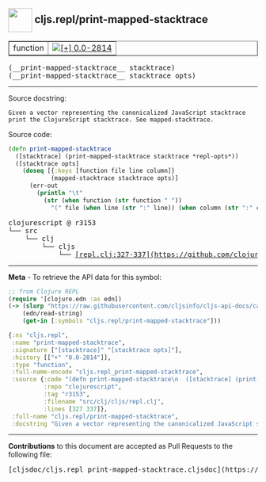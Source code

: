 ## <img width="48px" valign="middle" src="http://i.imgur.com/Hi20huC.png"> cljs.repl/print-mapped-stacktrace

 <table border="1">
<tr>

<td>function</td>
<td><a href="https://github.com/cljsinfo/cljs-api-docs/tree/0.0-2814"><img valign="middle" alt="[+] 0.0-2814" src="https://img.shields.io/badge/+-0.0--2814-lightgrey.svg"></a> </td>
</tr>
</table>

 <samp>
(__print-mapped-stacktrace__ stacktrace)<br>
</samp>
 <samp>
(__print-mapped-stacktrace__ stacktrace opts)<br>
</samp>

---




Source docstring:

```
Given a vector representing the canonicalized JavaScript stacktrace
print the ClojureScript stacktrace. See mapped-stacktrace.
```

Source code:

```clj
(defn print-mapped-stacktrace
  ([stacktrace] (print-mapped-stacktrace stacktrace *repl-opts*))
  ([stacktrace opts]
    (doseq [{:keys [function file line column]}
            (mapped-stacktrace stacktrace opts)]
      (err-out
        (println "\t"
          (str (when function (str function " "))
            "(" file (when line (str ":" line)) (when column (str ":" column)) ")"))))))
```

 <pre>
clojurescript @ r3153
└── src
    └── clj
        └── cljs
            └── <ins>[repl.clj:327-337](https://github.com/clojure/clojurescript/blob/r3153/src/clj/cljs/repl.clj#L327-L337)</ins>
</pre>


---

__Meta__ - To retrieve the API data for this symbol:

```clj
;; from Clojure REPL
(require '[clojure.edn :as edn])
(-> (slurp "https://raw.githubusercontent.com/cljsinfo/cljs-api-docs/catalog/cljs-api.edn")
    (edn/read-string)
    (get-in [:symbols "cljs.repl/print-mapped-stacktrace"]))
```

```clj
{:ns "cljs.repl",
 :name "print-mapped-stacktrace",
 :signature ["[stacktrace]" "[stacktrace opts]"],
 :history [["+" "0.0-2814"]],
 :type "function",
 :full-name-encode "cljs.repl_print-mapped-stacktrace",
 :source {:code "(defn print-mapped-stacktrace\n  ([stacktrace] (print-mapped-stacktrace stacktrace *repl-opts*))\n  ([stacktrace opts]\n    (doseq [{:keys [function file line column]}\n            (mapped-stacktrace stacktrace opts)]\n      (err-out\n        (println \"\\t\"\n          (str (when function (str function \" \"))\n            \"(\" file (when line (str \":\" line)) (when column (str \":\" column)) \")\"))))))",
          :repo "clojurescript",
          :tag "r3153",
          :filename "src/clj/cljs/repl.clj",
          :lines [327 337]},
 :full-name "cljs.repl/print-mapped-stacktrace",
 :docstring "Given a vector representing the canonicalized JavaScript stacktrace\nprint the ClojureScript stacktrace. See mapped-stacktrace."}

```

---

__Contributions__ to this document are accepted as Pull Requests to the following file:

 <pre>
[cljsdoc/cljs.repl_print-mapped-stacktrace.cljsdoc](https://github.com/cljsinfo/cljs-api-docs/blob/master/cljsdoc/cljs.repl_print-mapped-stacktrace.cljsdoc)
</pre>

